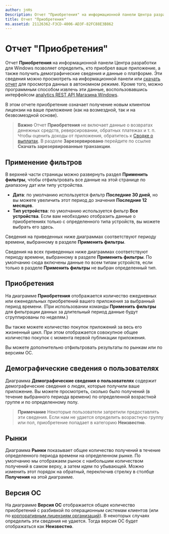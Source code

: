 ```yaml
---
author: jnHs
Description: Отчет "Приобретения" на информационной панели Центра разработки для Windows позволяет определить, кто приобрел ваше приложение, а также получить демографические сведения и данные о платформе.
title: Отчет "Приобретения"
ms.assetid: 21126362-F3CD-4006-AD3F-82FC88E3B862
---
```


# Отчет "Приобретения"


Отчет **Приобретения** на информационной панели Центра разработки для Windows позволяет определить, кто приобрел ваше приложение, а также получить демографические сведения и данные о платформе. Эти сведения можно просмотреть на информационной панели или [скачать отчет](download-analytic-reports.md) для просмотра данных в автономном режиме. Кроме того, можно программным способом извлечь эти данные, воспользовавшись интерфейсом [analytics REST API Магазина Windows](../monetize/access-analytics-data-using-windows-store-services.md).

В этом отчете приобретение означает получение новым клиентом лицензии на ваше приложение (как на возмездной, так и на безвозмездной основе).

> **Важно**  Отчет **Приобретения** не включает данные о возвратах денежных средств, реверсировании, обратных платежах и т. п. Чтобы оценить доходы от приложения, обратитесь к [Сводке о выплатах](payout-summary.md). В разделе **Зарезервировано** перейдите по ссылке **Скачать зарезервированные транзакции**.



## Применение фильтров


В верхней части страницы можно развернуть раздел **Применить фильтры**, чтобы отфильтровать все данные на этой странице по диапазону дат или типу устройства.

-   **Дата**: по умолчанию используется фильтр **Последние 30 дней**, но вы можете увеличить этот период до значения **Последние 12 месяцев**.
-   **Тип устройства**: по умолчанию используется фильтр **Все устройства**. Если вам необходимо отобразить данные о приобретениях только с определенного типа устройств, вы можете выбрать его здесь.

Сведения на приведенных ниже диаграммах соответствуют периоду времени, выбранному в разделе **Применить фильтры**.

Сведения на всех приведенных ниже диаграммах соответствуют периоду времени, выбранному в разделе **Применить фильтры**. По умолчанию сюда включены данные по всем типам устройств, если только в разделе **Применить фильтры** не выбран определенный тип.

## Приобретения


На диаграмме **Приобретения** отображается количество ежедневных или еженедельных приобретений вашего приложения за выбранный период времени. (При использовании команды **Применить фильтры** для фильтрации данных за длительный период данные будут сгруппированы по неделям.)

Вы также можете количество покупок приложений за весь его жизненный цикл. При этом отображается совокупное общее количество покупок с момента первой публикации приложения.

Вы можете дополнительно отфильтровать результаты по рынкам или по версиям ОС.

## Демографические сведения о пользователях


Диаграмма **Демографические сведения о пользователях** содержит демографические сведения о людях, которые получили ваше приложение. Вы можете просмотреть, сколько было получений (в течение выбранного периода времени) по определенной возрастной группе и по определенному полу.

> **Примечание**  Некоторые пользователи запретили предоставлять эти сведения. Если нам не удается определить возрастную группу или пол, приобретение попадает в категорию **Неизвестно**.

 

## Рынки


Диаграмма **Рынки** показывает общее количество получений в течение определенного периода времени на определенном рынке. По умолчанию мы отображаем рынок с наибольшим количеством получений в самом верху, а затем идем по убывающей. Можно изменить этот порядок на обратный, переключив стрелку в столбце **Получения** на этой диаграмме.

## Версия ОС


На диаграмме **Версия ОС** отображается общее количество приобретений с разбивкой по операционным системам клиентов (или по [корпоративным лицензиям организаций](organizational-licensing.md)). В некоторых случаях определить эти сведения не удается. Тогда версия ОС будет отображаться как **Неизвестно**.



 

 


<!--HONumber=May16_HO2-->


